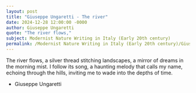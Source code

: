 ```yaml
---
layout: post
title: "Giuseppe Ungaretti - The river"
date: 2024-12-28 12:00:00 -0000
author: Giuseppe Ungaretti
quote: "The river flows,"
subject: Modernist Nature Writing in Italy (Early 20th century)
permalink: /Modernist Nature Writing in Italy (Early 20th century)/Giuseppe Ungaretti/Giuseppe Ungaretti - The river
---
```


The river flows,
a silver thread
stitching landscapes,
a mirror of dreams
in the morning mist.
I follow its song,
a haunting melody
that calls my name,
echoing through the hills,
inviting me to wade
into the depths of time.

- Giuseppe Ungaretti

